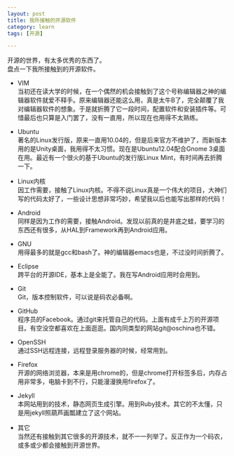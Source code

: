 ```yaml
---
layout: post
title: 我所接触的开源软件
category: learn
tags: [开源]

---
```


开源的世界，有太多优秀的东西了。  
盘点一下我所接触到的开源软件。

* VIM  
当初还在读大学的时候，在一个偶然的机会接触到了这个号称编辑器之神的编辑器软件就爱不释手。原来编辑器还能这么用，真是太牛B了，完全颠覆了我对编辑器软件的想象。于是就折腾了它一段时间，配置软件和安装插件等。可惜最后也只算是入门罢了，没有一直用，所以现在也用得不太熟练。

<!--break-->

* Ubuntu  
著名的Linux发行版，原来一直用10.04的，但是后来官方不维护了，而新版本用的是Unity桌面，我用得不太习惯。现在是Ubuntu12.04配合Gnome 3桌面在用。最近有一个很火的基于Ubuntu的发行版Linux Mint，有时间再去折腾一下。

* Linux内核  
因工作需要，接触了Linux内核。不得不说Linux真是一个伟大的项目，大神们写的代码太好了，一些设计思想非常巧妙，希望我以后也能写出那样的代码！

* Android  
同样是因为工作的需要，接触Android。发现以前真的是井底之蛙，要学习的东西还有很多，从HAL到Framework再到Android应用。

* GNU  
用得最多的就是gcc和bash了。神的编辑器emacs也是，不过没时间折腾了。

* Eclipse  
跨平台的开源IDE，基本上是全能了。我在写Android应用时会用到。

* Git  
Git，版本控制软件，可以说是码农必备啊。

* GitHub   
程序员的Facebook。通过git来托管自己的代码。上面有成千上万的开源项目。有空没空都喜欢在上面逛逛。国内同类型的网站git@oschina也不错。

* OpenSSH  
通过SSH远程连接，远程登录服务器的时候，经常用到。

* Firefox  
开源的网络浏览器，本来是用chrome的，但是chrome打开标签多后，内存占用非常多，电脑卡到不行，只能漫漫换用firefox了。

* Jekyll  
本网站用到的技术，静态网页生成引擎。用到Ruby技术。其它的不太懂，只是用jekyll照葫芦画瓢建立了这个网站。

* 其它  
当然还有接触到其它很多的开源技术，就不一一列举了。反正作为一个码农，或多或少都会接触到开源世界。





